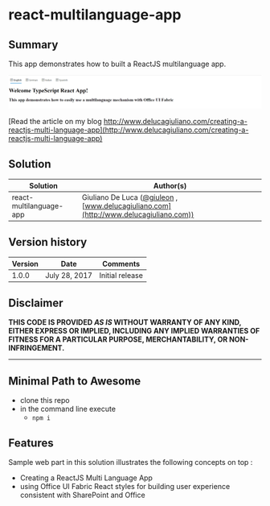 # react-multilanguage-app

## Summary

This app demonstrates how to built a ReactJS multilanguage app.

![The preview of this app](./assets/Preview.gif)

[Read the article on my blog http://www.delucagiuliano.com/creating-a-reactjs-multi-language-app](http://www.delucagiuliano.com/creating-a-reactjs-multi-language-app)

## Solution

Solution|Author(s)
--------|---------
react-multilanguage-app|Giuliano De Luca ([@giuleon](https://twitter.com/giuleon) , [www.delucagiuliano.com](http://www.delucagiuliano.com))

## Version history

Version|Date|Comments
-------|----|--------
1.0.0|July 28, 2017|Initial release

## Disclaimer
**THIS CODE IS PROVIDED *AS IS* WITHOUT WARRANTY OF ANY KIND, EITHER EXPRESS OR IMPLIED, INCLUDING ANY IMPLIED WARRANTIES OF FITNESS FOR A PARTICULAR PURPOSE, MERCHANTABILITY, OR NON-INFRINGEMENT.**

---

## Minimal Path to Awesome

- clone this repo
- in the command line execute
  - `npm i`

## Features

Sample web part in this solution illustrates the following concepts on top :

- Creating a ReactJS Multi Language App
- using Office UI Fabric React styles for building user experience consistent with SharePoint and Office